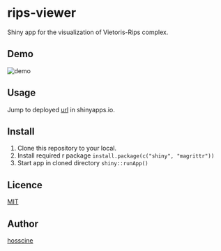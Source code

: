 rips-viewer
===========

Shiny app for the visualization of Vietoris-Rips complex.

## Demo

![demo](https://github.com/hosscine/rips-viewer/wiki/images/rips.png)

## Usage

Jump to deployed [url](https://hosscine.shinyapps.io/rips_complex/) in shinyapps.io.

## Install

1. Clone this repository to your local.
2. Install required r package `install.package(c("shiny", "magrittr"))`
3. Start app in cloned directory `shiny::runApp()`

## Licence

[MIT](https://github.com/tcnksm/tool/blob/master/LICENCE)

## Author

[hosscine](https://github.com/hosscine)
